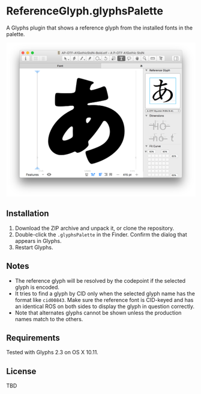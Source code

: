 # ReferenceGlyph.glyphsPalette

A Glyphs plugin that shows a reference glyph from the installed fonts in the palette.

![](ReferenceGlyph.png)

## Installation

1. Download the ZIP archive and unpack it, or clone the repository.
2. Double-click the `.glyphsPalette` in the Finder. Confirm the dialog that appears in Glyphs.
3. Restart Glyphs.

## Notes

* The reference glyph will be resolved by the codepoint if the selected glyph is encoded.
* It tries to find a glyph by CID only when the selected glyph name has the format like `cid00843`. Make sure the reference font is CID-keyed and has an identical ROS on both sides to display the glyph in question correctly.
* Note that alternates glyphs cannot be shown unless the production names match to the others.

## Requirements

Tested with Glyphs 2.3 on OS X 10.11.

## License

TBD
